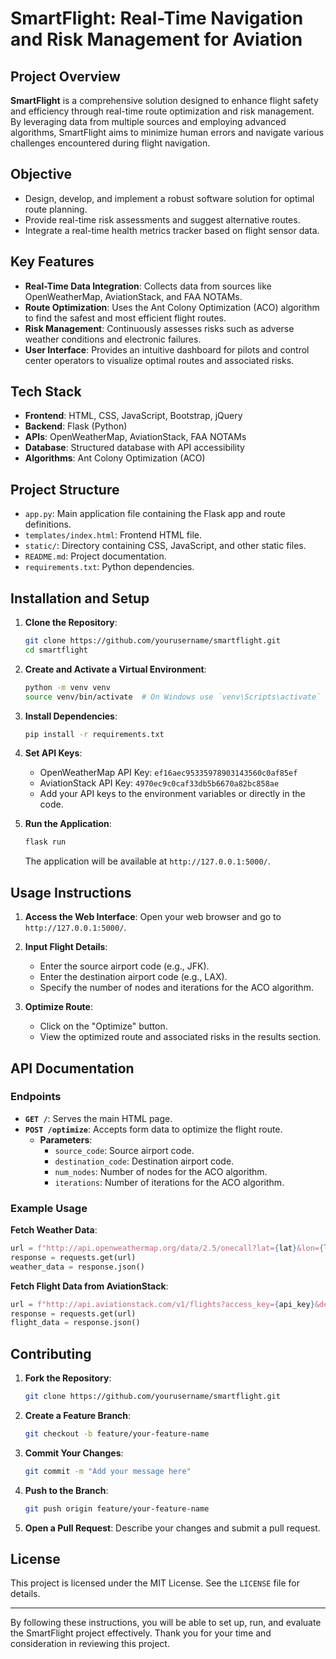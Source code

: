 # SmartFlight: Real-Time Navigation and Risk Management for Aviation

## Project Overview
**SmartFlight** is a comprehensive solution designed to enhance flight safety and efficiency through real-time route optimization and risk management. By leveraging data from multiple sources and employing advanced algorithms, SmartFlight aims to minimize human errors and navigate various challenges encountered during flight navigation.

## Objective
- Design, develop, and implement a robust software solution for optimal route planning.
- Provide real-time risk assessments and suggest alternative routes.
- Integrate a real-time health metrics tracker based on flight sensor data.

## Key Features
- **Real-Time Data Integration**: Collects data from sources like OpenWeatherMap, AviationStack, and FAA NOTAMs.
- **Route Optimization**: Uses the Ant Colony Optimization (ACO) algorithm to find the safest and most efficient flight routes.
- **Risk Management**: Continuously assesses risks such as adverse weather conditions and electronic failures.
- **User Interface**: Provides an intuitive dashboard for pilots and control center operators to visualize optimal routes and associated risks.

## Tech Stack
- **Frontend**: HTML, CSS, JavaScript, Bootstrap, jQuery
- **Backend**: Flask (Python)
- **APIs**: OpenWeatherMap, AviationStack, FAA NOTAMs
- **Database**: Structured database with API accessibility
- **Algorithms**: Ant Colony Optimization (ACO)

## Project Structure
- `app.py`: Main application file containing the Flask app and route definitions.
- `templates/index.html`: Frontend HTML file.
- `static/`: Directory containing CSS, JavaScript, and other static files.
- `README.md`: Project documentation.
- `requirements.txt`: Python dependencies.

## Installation and Setup
1. **Clone the Repository**:
   ```bash
   git clone https://github.com/yourusername/smartflight.git
   cd smartflight
   ```

2. **Create and Activate a Virtual Environment**:
   ```bash
   python -m venv venv
   source venv/bin/activate  # On Windows use `venv\Scripts\activate`
   ```

3. **Install Dependencies**:
   ```bash
   pip install -r requirements.txt
   ```

4. **Set API Keys**:
   - OpenWeatherMap API Key: `ef16aec95335978903143560c0af85ef`
   - AviationStack API Key: `4970ec9c0caf33db5b6670a82bc858ae`
   - Add your API keys to the environment variables or directly in the code.

5. **Run the Application**:
   ```bash
   flask run
   ```
   The application will be available at `http://127.0.0.1:5000/`.

## Usage Instructions
1. **Access the Web Interface**:
   Open your web browser and go to `http://127.0.0.1:5000/`.

2. **Input Flight Details**:
   - Enter the source airport code (e.g., JFK).
   - Enter the destination airport code (e.g., LAX).
   - Specify the number of nodes and iterations for the ACO algorithm.

3. **Optimize Route**:
   - Click on the "Optimize" button.
   - View the optimized route and associated risks in the results section.

## API Documentation
### Endpoints
- **`GET /`**: Serves the main HTML page.
- **`POST /optimize`**: Accepts form data to optimize the flight route.
  - **Parameters**:
    - `source_code`: Source airport code.
    - `destination_code`: Destination airport code.
    - `num_nodes`: Number of nodes for the ACO algorithm.
    - `iterations`: Number of iterations for the ACO algorithm.

### Example Usage
**Fetch Weather Data**:
```python
url = f"http://api.openweathermap.org/data/2.5/onecall?lat={lat}&lon={lon}&exclude=hourly,daily&appid={api_key}"
response = requests.get(url)
weather_data = response.json()
```

**Fetch Flight Data from AviationStack**:
```python
url = f"http://api.aviationstack.com/v1/flights?access_key={api_key}&dep_iata={source_code}&arr_iata={destination_code}"
response = requests.get(url)
flight_data = response.json()
```

## Contributing
1. **Fork the Repository**:
   ```bash
   git clone https://github.com/yourusername/smartflight.git
   ```

2. **Create a Feature Branch**:
   ```bash
   git checkout -b feature/your-feature-name
   ```

3. **Commit Your Changes**:
   ```bash
   git commit -m "Add your message here"
   ```

4. **Push to the Branch**:
   ```bash
   git push origin feature/your-feature-name
   ```

5. **Open a Pull Request**: Describe your changes and submit a pull request.

## License
This project is licensed under the MIT License. See the `LICENSE` file for details.


---

By following these instructions, you will be able to set up, run, and evaluate the SmartFlight project effectively. Thank you for your time and consideration in reviewing this project.
